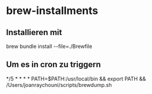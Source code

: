# brew-installments

## Installieren mit
brew bundle install --file=./Brewfile

## Um es in cron zu triggern
*/5 * * * * PATH=$PATH:/usr/local/bin && export PATH && /Users/joanraychouni/scripts/brewdump.sh